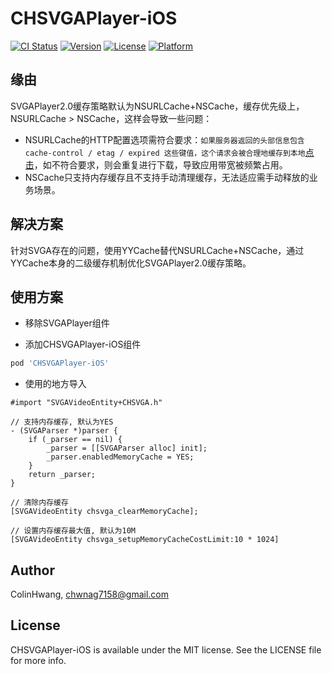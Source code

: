 # CHSVGAPlayer-iOS

[![CI Status](https://img.shields.io/travis/ColinHwang/CHSVGAPlayer-iOS.svg?style=flat)](https://travis-ci.org/ColinHwang/CHSVGAPlayer-iOS)
[![Version](https://img.shields.io/cocoapods/v/CHSVGAPlayer-iOS.svg?style=flat)](https://cocoapods.org/pods/CHSVGAPlayer-iOS)
[![License](https://img.shields.io/cocoapods/l/CHSVGAPlayer-iOS.svg?style=flat)](https://cocoapods.org/pods/CHSVGAPlayer-iOS)
[![Platform](https://img.shields.io/cocoapods/p/CHSVGAPlayer-iOS.svg?style=flat)](https://cocoapods.org/pods/CHSVGAPlayer-iOS)

## 缘由

SVGAPlayer2.0缓存策略默认为NSURLCache+NSCache，缓存优先级上，NSURLCache > NSCache，这样会导致一些问题：

- NSURLCache的HTTP配置选项需符合要求：`如果服务器返回的头部信息包含 cache-control / etag / expired 这些键值，这个请求会被合理地缓存到本地`[点击](https://github.com/yyued/SVGAPlayer-iOS/blob/master/readme.zh.md)，如不符合要求，则会重复进行下载，导致应用带宽被频繁占用。
- NSCache只支持内存缓存且不支持手动清理缓存，无法适应需手动释放的业务场景。

## 解决方案

针对SVGA存在的问题，使用YYCache替代NSURLCache+NSCache，通过YYCache本身的二级缓存机制优化SVGAPlayer2.0缓存策略。

## 使用方案

- 移除SVGAPlayer组件

- 添加CHSVGAPlayer-iOS组件

```ruby
pod 'CHSVGAPlayer-iOS'
```

- 使用的地方导入

```
#import "SVGAVideoEntity+CHSVGA.h"

// 支持内存缓存, 默认为YES
- (SVGAParser *)parser {
    if (_parser == nil) {
        _parser = [[SVGAParser alloc] init];
        _parser.enabledMemoryCache = YES;
    }
    return _parser;
}

// 清除内存缓存
[SVGAVideoEntity chsvga_clearMemoryCache];

// 设置内存缓存最大值, 默认为10M
[SVGAVideoEntity chsvga_setupMemoryCacheCostLimit:10 * 1024]
```

## Author

ColinHwang, chwnag7158@gmail.com

## License

CHSVGAPlayer-iOS is available under the MIT license. See the LICENSE file for more info.
